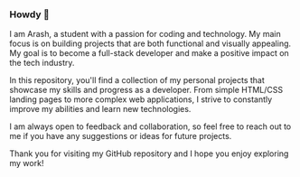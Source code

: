 ### Howdy 👋

I am Arash, a student with a passion for coding and technology. My main focus is on building projects that are both functional and visually appealing. My goal is to become a full-stack developer and make a positive impact on the tech industry.

In this repository, you'll find a collection of my personal projects that showcase my skills and progress as a developer. From simple HTML/CSS landing pages to more complex web applications, I strive to constantly improve my abilities and learn new technologies.

I am always open to feedback and collaboration, so feel free to reach out to me if you have any suggestions or ideas for future projects.

Thank you for visiting my GitHub repository and I hope you enjoy exploring my work!
